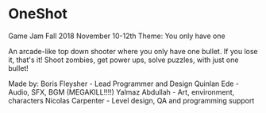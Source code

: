 # OneShot
Game Jam Fall 2018
November 10-12th
Theme: You only have one

An arcade-like top down shooter where you only have one bullet. If you lose it, that's it! Shoot zombies, get power ups, solve puzzles, with just one bullet!

Made by:
Boris Fleysher - Lead Programmer and Design
Quinlan Ede - Audio, SFX, BGM (MEGAKILL!!!!)
Yalmaz Abdullah - Art, environment, characters
Nicolas Carpenter - Level design, QA and programming support

